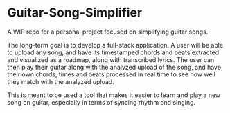 # Guitar-Song-Simplifier
A WIP repo for a personal project focused on simplifying guitar songs.

The long-term goal is to develop a full-stack application.
A user will be able to upload any song, and have its timestamped chords and beats extracted and visualized as a roadmap, along with transcribed lyrics.
The user can then play their guitar along with the analyzed upload of the song, and have their own chords, times and beats processed in real time to see how well they match with the analyzed upload.

This is meant to be used a tool that makes it easier to learn and play a new song on guitar, especially in terms of syncing rhythm and singing.
